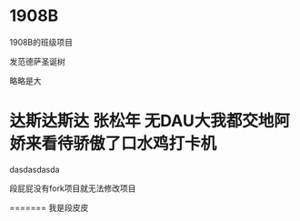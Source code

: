 # 1908B
1908B的班级项目

发范德萨圣诞树

略略是大

达斯达斯达
张松年
无DAU大我都交地阿娇来看待骄傲了口水鸡打卡机
=======
dasdasdasda

段屁屁没有fork项目就无法修改项目


=======
我是段皮皮